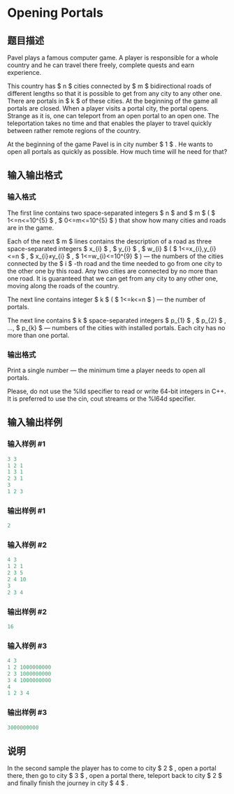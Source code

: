 # Opening Portals

## 题目描述

Pavel plays a famous computer game. A player is responsible for a whole country and he can travel there freely, complete quests and earn experience.

This country has $ n $ cities connected by $ m $ bidirectional roads of different lengths so that it is possible to get from any city to any other one. There are portals in $ k $ of these cities. At the beginning of the game all portals are closed. When a player visits a portal city, the portal opens. Strange as it is, one can teleport from an open portal to an open one. The teleportation takes no time and that enables the player to travel quickly between rather remote regions of the country.

At the beginning of the game Pavel is in city number $ 1 $ . He wants to open all portals as quickly as possible. How much time will he need for that?

## 输入输出格式

### 输入格式

The first line contains two space-separated integers $ n $ and $ m $ ( $ 1<=n<=10^{5} $ , $ 0<=m<=10^{5} $ ) that show how many cities and roads are in the game.

Each of the next $ m $ lines contains the description of a road as three space-separated integers $ x_{i} $ , $ y_{i} $ , $ w_{i} $ ( $ 1<=x_{i},y_{i}<=n $ , $ x_{i}≠y_{i} $ , $ 1<=w_{i}<=10^{9} $ ) — the numbers of the cities connected by the $ i $ -th road and the time needed to go from one city to the other one by this road. Any two cities are connected by no more than one road. It is guaranteed that we can get from any city to any other one, moving along the roads of the country.

The next line contains integer $ k $ ( $ 1<=k<=n $ ) — the number of portals.

The next line contains $ k $ space-separated integers $ p_{1} $ , $ p_{2} $ , ..., $ p_{k} $ — numbers of the cities with installed portals. Each city has no more than one portal.

### 输出格式

Print a single number — the minimum time a player needs to open all portals.

Please, do not use the %lld specifier to read or write 64-bit integers in C++. It is preferred to use the cin, cout streams or the %I64d specifier.

## 输入输出样例

### 输入样例 #1

```cpp
3 3
1 2 1
1 3 1
2 3 1
3
1 2 3

```
### 输出样例 #1

```cpp
2

```
### 输入样例 #2

```cpp
4 3
1 2 1
2 3 5
2 4 10
3
2 3 4

```
### 输出样例 #2

```cpp
16

```
### 输入样例 #3

```cpp
4 3
1 2 1000000000
2 3 1000000000
3 4 1000000000
4
1 2 3 4

```
### 输出样例 #3

```cpp
3000000000

```
## 说明

In the second sample the player has to come to city $ 2 $ , open a portal there, then go to city $ 3 $ , open a portal there, teleport back to city $ 2 $ and finally finish the journey in city $ 4 $ .

